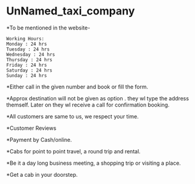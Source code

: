 # UnNamed_taxi_company

*To be mentioned in the website-

    Working Hours:
    Monday : 24 hrs
    Tuesday : 24 hrs
    Wednesday : 24 hrs
    Thursday : 24 hrs
    Friday : 24 hrs
    Saturday : 24 hrs
    Sunday : 24 hrs
    
*Either call in the given number and book or fill the form.
    
*Approx destination will not be given as option . they wl type the address themself. Later on they wl receive a call for confirmation booking.

*All customers are same to us, we respect your time.

*Customer Reviews

*Payment by Cash/online.

*Cabs for point to point travel, a round trip and rental.

*Be it a day long business meeting, a shopping trip or visiting a place.

*Get a cab in your doorstep.
